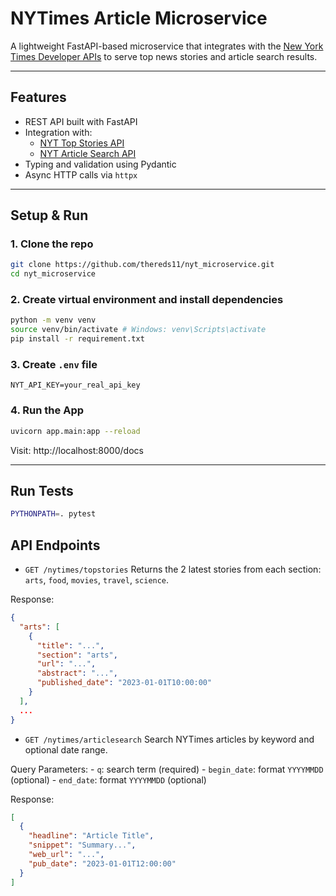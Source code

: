 # NYTimes Article Microservice

A lightweight FastAPI-based microservice that integrates with the [New York Times Developer APIs](https://developer.nytimes.com/) to serve top news stories and article search results.

---

## Features

- REST API built with FastAPI
- Integration with:
    - [NYT Top Stories API](https://developer.nytimes.com/docs/top-stories-product/1/overview)
    - [NYT Article Search API](https://developer.nytimes.com/docs/articlesearch-product/1/overview)
- Typing and validation using Pydantic
- Async HTTP calls via `httpx`

---

## Setup & Run

### 1. Clone the repo

```bash
git clone https://github.com/thereds11/nyt_microservice.git
cd nyt_microservice
```

### 2. Create virtual environment and install dependencies

```bash
python -m venv venv
source venv/bin/activate # Windows: venv\Scripts\activate
pip install -r requirement.txt
```

### 3. Create `.env` file
```env
NYT_API_KEY=your_real_api_key
```

### 4. Run the App
```bash
uvicorn app.main:app --reload
```
Visit: http://localhost:8000/docs

---

## Run Tests

```bash
PYTHONPATH=. pytest
```

## API Endpoints

- `GET /nytimes/topstories`
Returns the 2 latest stories from each section: `arts`, `food`, `movies`, `travel`, `science`.

Response:
```json
{
  "arts": [
    {
      "title": "...",
      "section": "arts",
      "url": "...",
      "abstract": "...",
      "published_date": "2023-01-01T10:00:00"
    }
  ],
  ...
}
```

- `GET /nytimes/articlesearch`
Search NYTimes articles by keyword and optional date range.

Query Parameters:
    - `q`: search term (required)
    - `begin_date`: format `YYYYMMDD` (optional)
    - `end_date`: format `YYYYMMDD` (optional)

Response:
```json
[
  {
    "headline": "Article Title",
    "snippet": "Summary...",
    "web_url": "...",
    "pub_date": "2023-01-01T12:00:00"
  }
]
```